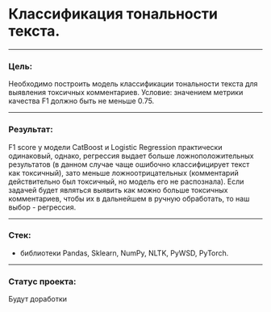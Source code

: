 # Классификация тональности текста.

-------------------

### Цель:

Необходимо построить модель классификации тональности текста для выявления токсичных комментариев. Условие: значением метрики качества F1 должно быть не меньше 0.75.

------------------

### Результат:

F1 score у модели CatBoost и Logistic Regression практически одинаковый, однако, регрессия выдает больше ложноположительных результатов (в данном случае чаще ошибочно классифицирует текст как токсичный), зато меньше ложноотрицательных (комментарий действительно был токсичный, но модель его не распознала). Если задачей будет являться выявить как можно больше токсичных комментариев, чтобы их в дальнейшем в ручную обработать, то наш выбор - регрессия.

--------------------

### Стек:

- библиотеки Pandas, Sklearn, NumPy, NLTK, PyWSD, PyTorch.

--------------------

### Статус проекта:

Будут доработки

